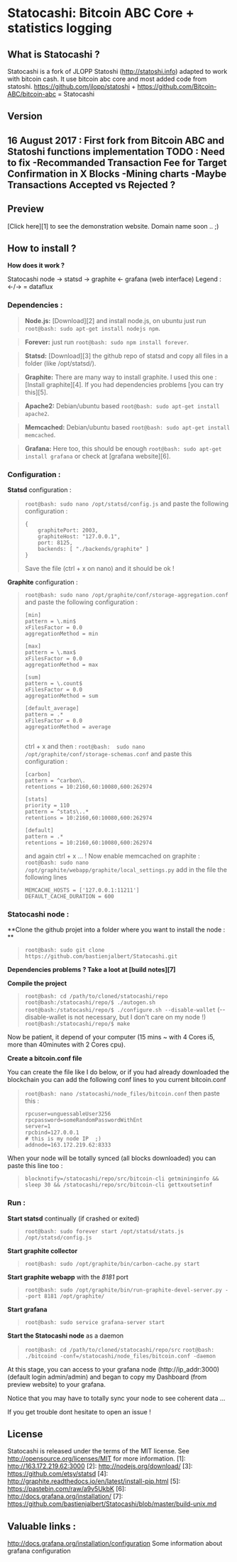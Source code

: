 Statocashi: Bitcoin ABC Core + statistics logging
=====================================

What is Statocashi ?
----------------

Statocashi is a fork of JLOPP Statoshi (http://statoshi.info) adapted to work with
bitcoin cash. It use bitcoin abc core and most added code from statoshi.
https://github.com/jlopp/statoshi + https://github.com/Bitcoin-ABC/bitcoin-abc = Statocashi

Version
-------
16 August 2017 : First fork from Bitcoin ABC and Statoshi functions implementation
TODO : Need to fix 
-Recommanded Transaction Fee for Target Confirmation in X Blocks
-Mining charts 
-Maybe Transactions Accepted vs Rejected ?
-

Preview 
-------
[Click here][1] to see the demonstration website. 
Domain name soon .. ;)


How to install ?
-------

**How does it work ?** 

Statocashi node -> statsd -> graphite <- grafana (web interface)
Legend : <-/-> = dataflux

### Dependencies :
> **Node.js:** [Download][2] and install node.js, on ubuntu just run ``` root@bash: sudo apt-get install nodejs npm ```.

> **Forever:** just run ``` root@bash: sudo npm install forever ```.

> **Statsd:** [Download][3] the github repo of statsd and copy all files in a folder (like /opt/statsd/).

> **Graphite:** There are many way to install graphite. I used this one : [Install graphite][4]. If you had dependencies problems [you can try this][5].

> **Apache2:** Debian/ubuntu based ``` root@bash: sudo apt-get install apache2 ```.

> **Memcached:** Debian/ubuntu based ``` root@bash: sudo apt-get install memcached ```.

> **Grafana:** Here too, this should be enough ``` root@bash: sudo apt-get install grafana ``` or check at [grafana website][6].

### Configuration :

**Statsd** configuration :
> ``` root@bash: sudo nano /opt/statsd/config.js ``` and paste the following configuration :
> ``` 
> {
>     graphitePort: 2003, 
>     graphiteHost: "127.0.0.1", 
>     port: 8125,
>     backends: [ "./backends/graphite" ]
> }  
> ``` 
> Save the file (ctrl + x on nano) and it should be ok !


**Graphite** configuration :
> ``` root@bash: sudo nano /opt/graphite/conf/storage-aggregation.conf ``` and paste the following configuration :
> ``` 
>[min]
>pattern = \.min$
>xFilesFactor = 0.0
>aggregationMethod = min
>
>[max]
>pattern = \.max$
>xFilesFactor = 0.0
>aggregationMethod = max
>
>[sum]
>pattern = \.count$
>xFilesFactor = 0.0
>aggregationMethod = sum
>
>[default_average]
>pattern = .*
>xFilesFactor = 0.0
>aggregationMethod = average
>  
> ``` 
> ctrl + x and then : ``` root@bash:  sudo nano /opt/graphite/conf/storage-schemas.conf ``` and paste this configuration :
> ``` 
>[carbon]
>pattern = ^carbon\.
>retentions = 10:2160,60:10080,600:262974
>
>[stats]
>priority = 110
>pattern = ^stats\..*
>retentions = 10:2160,60:10080,600:262974
>
>[default]
>pattern = .*
>retentions = 10:2160,60:10080,600:262974
> ``` 
> and again ctrl + x ... ! Now enable memcached on graphite : ``` root@bash: sudo nano /opt/graphite/webapp/graphite/local_settings.py ``` add in the file the following lines
> ``` 
>MEMCACHE_HOSTS = ['127.0.0.1:11211']
>DEFAULT_CACHE_DURATION = 600
> ``` 


### Statocashi node :

**Clone the github projet into a folder where you want to install the node : **
>``` root@bash: sudo git clone https://github.com/bastienjalbert/Statocashi.git ```

**Dependencies problems ? Take a loot at [build notes][7]**

**Compile the project**
> ``` root@bash: cd /path/to/cloned/statocashi/repo ```
> ``` root@bash:/statocashi/repo/$ ./autogen.sh ```
> ``` root@bash:/statocashi/repo/$ ./configure.sh --disable-wallet ``` (--disable-wallet is not necessary, but I don't care on my node !)
> ``` root@bash:/statocashi/repo/$ make ```

Now be patient, it depend of your computer (15 mins ~ with 4 Cores i5, more than 40minutes with 2 Cores cpu).

**Create a bitcoin.conf file**

You can create the file like I do below, or if you had already downloaded the blockchain you can add the following conf lines to you current bitcoin.conf

> ``` root@bash: nano /statocashi/node_files/bitcoin.conf ``` then paste this :
>```
>rpcuser=unguessableUser3256
>rpcpassword=someRandomPasswordWithEnt
>server=1
>rpcbind=127.0.0.1
># this is my node IP  ;)
>addnode=163.172.219.62:8333 
>```
When your node will be totally synced (all blocks downloaded) you can paste this line too :
> ```blocknotify=/statocashi/repo/src/bitcoin-cli getmininginfo && sleep 30 && /statocashi/repo/src/bitcoin-cli gettxoutsetinf ```

### Run :

**Start statsd** continually (if crashed or exited)
> ``` root@bash: sudo forever start /opt/statsd/stats.js /opt/statsd/config.js ```

**Start graphite collector** 
> ``` root@bash: sudo /opt/graphite/bin/carbon-cache.py start ```

**Start graphite webapp** with the *8181* port
> ``` root@bash: sudo /opt/graphite/bin/run-graphite-devel-server.py --port 8181 /opt/graphite/ ```

**Start grafana**
> ``` root@bash: sudo service grafana-server start ```

**Start the Statocashi node** as a daemon 
> ``` root@bash: cd /path/to/cloned/statocashi/repo/src ```
> ``` root@bash: ./bitcoind -conf=/statocashi/node_files/bitcoin.conf -daemon ```

At this stage, you can access to your grafana node (http://ip_addr:3000) (default login admin/admin) and began to copy my Dashboard (from preview website) to your grafana.

Notice that you may have to totally sync your node to see coherent data ...

If you get trouble dont hesitate to open an issue !

License
-------

Statocashi is released under the terms of the MIT license. See http://opensource.org/licenses/MIT for more information.
[1]: http://163.172.219.62:3000
[2]: http://nodejs.org/download/
[3]: https://github.com/etsy/statsd
[4]: http://graphite.readthedocs.io/en/latest/install-pip.html
[5]: https://pastebin.com/raw/a9v5UkbK
[6]: http://docs.grafana.org/installation/
[7]: https://github.com/bastienjalbert/Statocashi/blob/master/build-unix.md

Valuable links :
----------------

http://docs.grafana.org/installation/configuration Some information about grafana configuration



